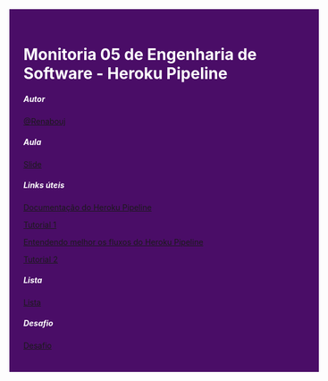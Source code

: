 <div style="width: 100%; background-color: #4A0D67; padding: 5%; color: #FFF; margin: 0;" >

<h1 style="color: #FFF">Monitoria 05 de Engenharia de Software - Heroku Pipeline</h1>
<h5 style="color: #FFF">Autor</h5>

[@Renabouj](https://github.com/Renabouj)

<h5 style="color: #FFF">Aula</h5>

[Slide](https://docs.google.com/presentation/d/1m05-YNcmCt4nboclA4RUOtTLdTM8OepXlo_SG8grU9o/edit?usp=sharing)

<h5 style="color: #FFF">Links úteis</h5>

[Documentação do Heroku Pipeline](https://devcenter.heroku.com/articles/pipelines)

[Tutorial 1](https://trailhead.salesforce.com/pt-BR/content/learn/modules/heroku-flow/create-a-heroku-pipeline-and-run-review-apps)

[Entendendo melhor os fluxos do Heroku Pipeline](https://dev.to/heroku/understanding-heroku-pipelines-2b70)

[Tutorial 2](https://www.youtube.com/watch?v=-j7vLmBMsEU)


<h5 style="color: #FFF">Lista</h5>

[Lista](Lista.md)

<h5 style="color: #FFF">Desafio</h5>

[Desafio](Desafio.md)

</div>
